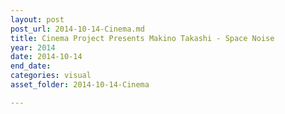 ```yaml
---
layout: post
post_url: 2014-10-14-Cinema.md
title: Cinema Project Presents Makino Takashi - Space Noise
year: 2014
date: 2014-10-14
end_date: 
categories: visual
asset_folder: 2014-10-14-Cinema

---
```

